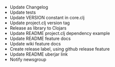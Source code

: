   * Update Changelog
  * Update tests
  * Update VERSION constant in core.clj 
  * Update project.clj version tag
  * Release as library to Clojars
  * Update README project.clj dependency example
  * Update README feature docs
  * Update wiki feature docs
  * Create release label, using github release feature
  * Update README uberjar link
  * Notify newsgroup
